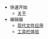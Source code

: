 - 快速开始
  - [关于](cn/README.md)
- 编辑器
  - [现代文件应用](cn/editor/files.md)
  - [工具栏体验](cn/editor/toolbar.md)